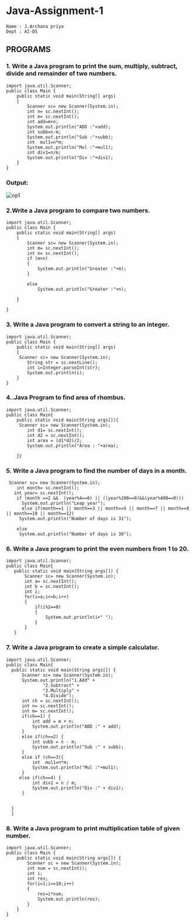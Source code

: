 # Java-Assignment-1
```
Name : J.Archana priya 
Dept : AI-DS
```
## PROGRAMS
### 1. Write a Java program to print the sum, multiply, subtract, divide and remainder of two numbers.
```
import java.util.Scanner;
public class Main {
    public static void main(String[] args)
    {
        Scanner sc= new Scanner(System.in);
        int n= sc.nextInt();
        int m= sc.nextInt();
        int add=m+n;
        System.out.println("ADD :"+add);
        int subb=n-m;
        System.out.println("Sub :"+subb);
        int  mul1=n*m;
        System.out.println("Mul :"+mul1);
        int div1=n/m;
        System.out.println("Div :"+div1);
    }
}
```
### Output:
![op1](./op1.png)
### 2.Write a Java program to compare two numbers.
```
import java.util.Scanner;
public class Main {
    public static void main(String[] args)
    {
        Scanner sc= new Scanner(System.in);
        int m= sc.nextInt();
        int n= sc.nextInt();
        if (m>n)
        {
            System.out.println("Greater :"+m);
        }
        
        else
            System.out.println("Greater :"+n);

    }
    
}
```
### 3. Write a Java program to convert a string to an integer.
```
import java.util.Scanner;
public class Main {
    public static void main(String[] args)
    {
     Scanner sc= new Scanner(System.in);
        String str = sc.nextLine();
        int i=Integer.parseInt(str);
        System.out.println(i);
    }
}
```
### 4..Java Program to find area of rhombus.
```
import java.util.Scanner;
public class Main{
    public static void main(String args[]){
     Scanner sc= new Scanner(System.in);
        int d1= sc.nextInt();
        int d2 = sc.nextInt();
        int area = (d1*d2)/2;
        System.out.println("Area : "+area);
       
    }}
 ```
 ### 5. Write a Java program to find the number of days in a month.
 ```
  Scanner sc= new Scanner(System.in);
     int month= sc.nextInt();
    int year= sc.nextInt();
     if (month ==2 &&  (year%4==0) || ((year%100==0)&&(year%400==0)))
       System.out.println("Leap year");
       else if(month==1 || month==3 || month==5 || month==7 || month==8 || month==10 || month==12)
      System.out.println("Number of days is 31");

     else
      System.out.println("Number of days is 30");
 ```
 ### 6. Write a Java program to print the even numbers from 1 to 20.
 ```
 import java.util.Scanner;
public class Main{
    public static void main(String args[]) {
        Scanner sc= new Scanner(System.in);
        int a= sc.nextInt();
        int b = sc.nextInt();
        int i;
        for(i=a;i<=b;i++)
        {
            if(i%2==0)
            {
                System.out.println(i+" ");
            }
        }
    }
 ```
### 7. Write a Java program to create a simple calculator.
```
import java.util.Scanner;
public class Main{
  public static void main(String args[]) {
      Scanner sc= new Scanner(System.in);
      System.out.println("1.Add" +
              "2.Subtract" +
              "3.Multiply" +
              "4.Divide");
      int ch = sc.nextInt();
      int n= sc.nextInt();
      int m= sc.nextInt();
      if(ch==1) {
          int add = m + n;
          System.out.println("ADD :" + add);
      }
      else if(ch==2) {
          int subb = n - m;
          System.out.println("Sub :" + subb);
      }
      else if (ch==3){
          int  mul1=n*m;
          System.out.println("Mul :"+mul1);
      }
     else if(ch==4) {
          int div1 = n / m;
          System.out.println("Div :" + div1);
      }


  }
  }
```
### 8. Write a Java program to print multiplication table of given number.
```
import java.util.Scanner;
public class Main {
    public static void main(String args[]) {
        Scanner sc = new Scanner(System.in);
        int num = sc.nextInt();
        int i;
        int res;
        for(i=1;i<=10;i++)
        {
            res=i*num;
            System.out.println(res);
        }
    }
}
```




